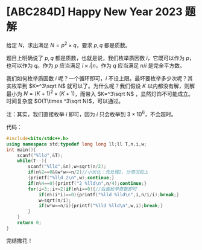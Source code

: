# [ABC284D] Happy New Year 2023 题解
给定 $N$，求出满足 $N=p^2\times q$，要求 $p,q$ 都是质数。

题目上明确说了 $p,q$ 都是质数，也就是说，我们枚举质因数 $i$，它既可以作为 $p$，也可以作为 $q$。作为 $p$ 应当满足 $i\times i|n$，作为 $q$ 应当满足 $n/i$ 是完全平方数。

我们如何枚举质因数 $i$ 呢？一个循环即可，$i$ 不设上限。最坏要枚举多少次呢？其实枚举到 $K=^3\sqrt N$ 就可以了。为什么呢？我们假设 $K$ 以内都没有解，则解最小为 $N=(K+1)^2\times(K+1)$，而带入 $K=^3\sqrt N$ ，显然灯饰不可能成立。时间复杂度 $O(T\times ^3\sqrt N)$，可以通过。

注：其实，我们直接枚举 $i$ 即可，因为 $i$ 只会枚举到 $3\times 10^6$，不会超时。

代码：
```cpp
#include<bits/stdc++.h>
using namespace std;typedef long long ll;ll T,n,i,w;
int main(){
	scanf("%lld",&T);
	while(T--){
		scanf("%lld",&n),w=sqrt(n/2);
		if(n%2==0&&w*w==n/2)//小优化：先处理2，分情况如上
		{printf("%lld 2\n",w);continue;}
		if(n%4==0){printf("2 %lld\n",n/4);continue;}
		for(i=3;;i+=2)if(n%i==0){//后面枚举奇数即可
			if(n%(i*i)==0){printf("%lld %lld\n",i,n/i/i);break;}
			w=sqrt(n/i);
			if(w*w==n/i){printf("%lld %lld\n",w,i);break;}
		}
	}
	return 0;
}
```

完结撒花！